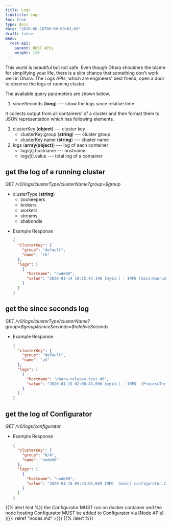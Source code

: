 ```yaml
---
title: Logs
linktitle: Logs
toc: true
type: docs
date: "2020-06-18T00:00:00+01:00"
draft: false
menu:
  rest-api:
    parent: REST APIs
    weight: 110
---
```


This world is beautiful but not safe. Even though Ohara shoulders the
blame for simplifying your life, there is a slim chance that something
don't work well in Ohara. The Logs APIs, which are engineers' best
friend, open a door to observe the logs of running cluster.

The available query parameters are shown below.

1. sinceSeconds (**long**) --- show the logs since relative time

It collects output from all containers' of a cluster and then format them
to JSON representation which has following elements.

1. clusterKey (**object**) --- cluster key
   - clusterKey.group (**string**) --- cluster group
   - clusterKey.name (**string**) --- cluster name
2. logs (**array(object)**) --- log of each container
   - logs[i].hostname --- hostname
   - logs[i].value --- total log of a container

## get the log of a running cluster

*GET /v0/logs/$clusterType/$clusterName?group=$group*

- clusterType (**string**)
  - zookeepers
  - brokers
  - workers
  - streams
  - shabondis

* Example Response
    ```json
    {
      "clusterKey": {
        "group": "default",
        "name": "zk"
      },
      "logs": [
        {
          "hostname": "node00",
          "value": "2020-01-14 10:15:42,146 [myid:] - INFO [main:QuorumPeerConfig@136"
        }
      ]
    }
    ```

## get the since seconds log

*GET /v0/logs/$clusterType/$clusterName?group=$group&sinceSeconds=$relativeSeconds*

* Example Response
    ```json
    {
      "clusterKey": {
        "group": "default",
        "name": "zk"
      },
      "logs": [
        {
          "hostname": "ohara-release-test-00",
          "value": "2020-01-15 02:00:43,090 [myid:] - INFO  [ProcessThread(sid:0 cport:2181)::PrepRequestProcessor@653] - Got user-level KeeperException when processing sessionid:0x100000761180000 type:setData cxid:0x11a zxid:0x9e txntype:-1 reqpath:n/a Error Path:/config/topics/default-topic0 Error:KeeperErrorCode = NoNode for /config/topics/default-topic0\n"
        }
      ]
    }
    ```

## get the log of Configurator

*GET /v0/logs/configurator*

* Example Response
    ```json
    {
      "clusterKey": {
        "group": "N/A",
        "name": "node00"
      },
      "logs": [
        {
          "hostname": "node00",
          "value": "2020-01-10 09:43:02,669 INFO  [main] configurator.Configurator$(391): start a configurator built on hostname:ohara-release-test-00 and port:5000\n2020-01-10 09:43:02,676 INFO  [main] configurator.Configurator$(393): enter ctrl+c to terminate the configurator"
        }
      ]
    }
    ```

{{% alert hint %}}
the Configurator MUST run on docker container and the node hosting
Configurator MUST be added to Configurator via
[Node APIs]({{< relref "nodes.md" >}})
{{% /alert %}}
